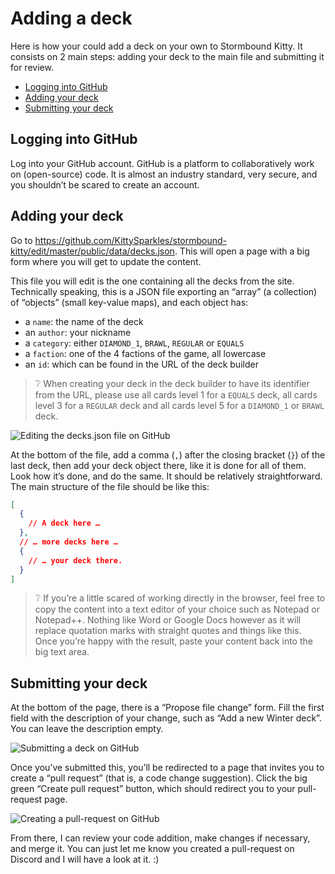 # Adding a deck

Here is how your could add a deck on your own to Stormbound Kitty. It consists on 2 main steps: adding your deck to the main file and submitting it for review.

- [Logging into GitHub](#logging-into-github)
- [Adding your deck](#adding-your-deck)
- [Submitting your deck](#submitting-your-deck)

## Logging into GitHub

Log into your GitHub account. GitHub is a platform to collaboratively work on (open-source) code. It is almost an industry standard, very secure, and you shouldn’t be scared to create an account.

## Adding your deck

Go to https://github.com/KittySparkles/stormbound-kitty/edit/master/public/data/decks.json. This will open a page with a big form where you will get to update the content.

This file you will edit is the one containing all the decks from the site. Technically speaking, this is a JSON file exporting an “array” (a collection) of “objects” (small key-value maps), and each object has:

- a `name`: the name of the deck
- an `author`: your nickname
- a `category`: either `DIAMOND_1`, `BRAWL`, `REGULAR` or `EQUALS`
- a `faction`: one of the 4 factions of the game, all lowercase
- an `id`: which can be found in the URL of the deck builder

> ❔ When creating your deck in the deck builder to have its identifier from the URL, please use all cards level 1 for a `EQUALS` deck, all cards level 3 for a `REGULAR` deck and all cards level 5 for a `DIAMOND_1` or `BRAWL` deck.

![Editing the `decks.json` file on GitHub](./assets/decks_edit_page.png)

At the bottom of the file, add a comma (`,`) after the closing bracket (`}`) of the last deck, then add your deck object there, like it is done for all of them. Look how it’s done, and do the same. It should be relatively straightforward. The main structure of the file should be like this:

```json
[
  {
    // A deck here …
  },
  // … more decks here …
  {
    // … your deck there.
  }
]
```

> ❔ If you’re a little scared of working directly in the browser, feel free to copy the content into a text editor of your choice such as Notepad or Notepad++. Nothing like Word or Google Docs however as it will replace quotation marks with straight quotes and things like this. Once you’re happy with the result, paste your content back into the big text area.

## Submitting your deck

At the bottom of the page, there is a “Propose file change” form. Fill the first field with the description of your change, such as “Add a new Winter deck”. You can leave the description empty.

![Submitting a deck on GitHub](./assets/decks_edit_form.png)

Once you’ve submitted this, you’ll be redirected to a page that invites you to create a “pull request” (that is, a code change suggestion). Click the big green “Create pull request” button, which should redirect you to your pull-request page.

![Creating a pull-request on GitHub](./assets/decks_pull_request.png)

From there, I can review your code addition, make changes if necessary, and merge it. You can just let me know you created a pull-request on Discord and I will have a look at it. :)
